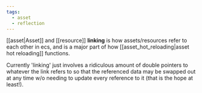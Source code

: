 ```yaml
---
tags:
  - asset
  - reflection
---
```


[[asset|Asset]] and [[resource]] **linking** is how assets/resources refer to each other in ecs, and is a major part of how [[asset_hot_reloading|asset hot reloading]] functions.

Currently 'linking' just involves a ridiculous amount of double pointers to whatever the link refers to so that the referenced data may be swapped out at any time w/o needing to update every reference to it (that is the hope at least!).